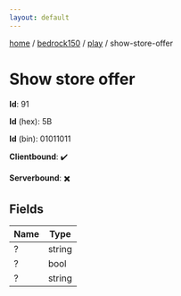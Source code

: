 ```yaml
---
layout: default
---
```


[home](/)  /  [bedrock150](/protocol/bedrock150)  /  [play](/protocol/bedrock150/play)  /  show-store-offer

# Show store offer

**Id**: 91

**Id** (hex): 5B

**Id** (bin): 01011011

**Clientbound**: ✔️

**Serverbound**: ✖️

## Fields

Name | Type
---|---
? | string
? | bool
? | string

